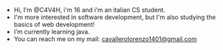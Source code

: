 - Hi, I’m @C4V4H, i'm 16 and i'm an italian CS student.
- I'm more interested in software development, but I'm also studying the basics of web development!
- I’m currently learning java.
- You can reach me on my mail: cavallerolorenzo1401@gmail.com
